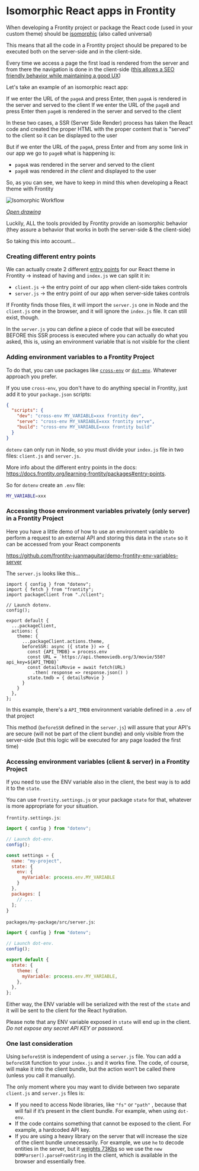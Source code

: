 # Isomorphic React apps in Frontity

When developing a Frontity project or package the React code (used in your custom theme) should be [isomorphic](https://www.smashingmagazine.com/2015/04/react-to-the-future-with-isomorphic-apps/) (also called universal) 

This means that all the code in a Frontity project should be prepared to be executed both on the server-side and in the client-side.

Every time we access a page the first load is rendered from the server and from there the navigation is done in the client-side ([this allows a SEO friendly behavior while maintaining a good UX](https://medium.com/capital-one-tech/why-everyone-is-talking-about-isomorphic-universal-javascript-and-why-it-matters-38c07c87905))

Let's take an example of an isomorphic react app:

If we enter the URL of the `pageA` and press Enter, then `pageA` is rendered in the server and served to the client
If we enter the URL of the `pageB` and press Enter then `pageB` is rendered in the server and served to the client

In these two cases, a SSR (Server Side Render) process has taken the React code and created the proper HTML with the proper content that is "served" to the client so it can be displayed to the user

But if we enter the URL of the `pageA`, press Enter and from any some link in our app we go to `pageB` what is happening is:
-  `pageA` was rendered in the server and served to the client
-  `pageB` was rendered *in the client* and displayed to the user

So, as you can see, we have to keep in mind this when developing a React theme with Frontity

![Isomorphic Workflow](https://frontity.org/wp-content/uploads/2021/06/9e4ddb6f8facc23d5b48de077be0ea1361a9f3b5.png) 

*[Open drawing](https://excalidraw.com/#json=6240761477595136,gNYNZWqFAR6vpTkjaucNMw)*

Luckily, ALL the tools provided by Frontity provide an isomorphic behavior (they assure a behavior that works in both the server-side & the client-side)

So taking this into account...

### Creating different entry points

We can actually create 2 different [entry points](https://docs.frontity.org/learning-frontity/packages#entry-points) for our React theme in Frontity → instead of having and `index.js` we can split it in:
- `client.js` → the entry point of our app when client-side takes controls
- `server.js` → the entry point of our app when server-side takes controls

If Frontity finds those files, it will import the `server.js` one in Node and the `client.js` one in the browser, and it will ignore the `index.js` file. It can still exist, though.

In the `server.js` you can define a piece of code that will be executed BEFORE this SSR process is executed where you can actually do what you asked, this is, using an environment variable that is not visible for the client

### Adding environment variables to a Frontity  Project 

To do that, you can use packages like [`cross-env`](https://www.npmjs.com/package/cross-env) or [`dot-env`](https://github.com/motdotla/dotenv). Whatever approach you prefer.

If you use `cross-env`, you don't have to do anything special in Frontity, just add it to your `package.json` scripts:

```json
{
  "scripts": {
    "dev": "cross-env MY_VARIABLE=xxx frontity dev",
    "serve": "cross-env MY_VARIABLE=xxx frontity serve",
    "build": "cross-env MY_VARIABLE=xxx frontity build"
  }
}
```

`dotenv` can only run in Node, so you must divide your `index.js` file in two files: `client.js` and `server.js`.

More info about the different entry points in the docs: https://docs.frontity.org/learning-frontity/packages#entry-points.

So for `dotenv` create an `.env` file:

```bash
MY_VARIABLE=xxx
```

### Accessing those environment variables privately (only server) in a Frontity  Project 

Here you have a little demo of how to use an environment variable to perform a request to an external API and storing this data in the `state` so it can be accessed from your React components 

https://github.com/frontity-juanmaguitar/demo-frontity-env-variables-server

The `server.js` looks like this... 

```
import { config } from "dotenv";
import { fetch } from "frontity";
import packageClient from "./client";

// Launch dotenv.
config();

export default {
  ...packageClient,
  actions: {
    theme: {
      ...packageClient.actions.theme,
      beforeSSR: async ({ state }) => {
        const {API_TMDB} = process.env
        const URL = `https://api.themoviedb.org/3/movie/550?api_key=${API_TMDB}`
        const detailsMovie = await fetch(URL)
          .then( response => response.json() )
        state.tmdb = { detailsMovie }
      }
    }
  },
};
```

In this example, there's a `API_TMDB` environment variable defined in a `.env` of that project

This method (`beforeSSR` defined in the `server.js`) will assure that your API's are secure (will not be part of the client bundle) and only visible from the server-side (but this logic will be executed for any page loaded the first time)

### Accessing environment variables (client & server) in a Frontity  Project 

If you need to use the ENV variable also in the client, the best way is to add it to the `state`.

You can use `frontity.settings.js` or your package `state` for that, whatever is more appropriate for your situation.

`frontity.settings.js`:

```js
import { config } from "dotenv";

// Launch dot-env.
config();

const settings = {
  name: "my-project",
  state: {
    env: {
      myVariable: process.env.MY_VARIABLE
    }
  },
  packages: [
    // ...
  ];
}
```

`packages/my-package/src/server.js`:

```js
import { config } from "dotenv";

// Launch dot-env.
config();

export default {
  state: {
    theme: {
      myVariable: process.env.MY_VARIABLE,
    },
  },
};
```

Either way, the ENV variable will be serialized with the rest of the `state` and it will be sent to the client for the React hydration.

Please note that any ENV variable exposed in `state` will end up in the client. *Do not expose any secret API KEY or password.*

### One last consideration

Using  `beforeSSR`  is independent of using a  `server.js`  file. You can add a  `beforeSSR`  function to your  `index.js`  and it works fine. The code, of course, will make it into the client bundle, but the action won’t be called there (unless you call it manually).

The only moment where you may want to divide between two separate  `client.js`  and  `server.js`  files is:

* If you need to access Node libraries, like  `"fs"`  or  `"path"` , because that will fail if it’s present in the client bundle. For example, when using `dot-env`.
* If the code contains something that cannot be exposed to the client. For example, a hardcoded API key.
* If you are using a heavy library on the server that will increase the size of the client bundle unnecessarily. For example, we use  `he`  to decode entities in the server, but it [weights 73Kbs](https://bundlephobia.com/result?p=he@1.2.0) so we use the  `new DOMParser().parseFromString`  in the client, which is available in the browser and essentially free.